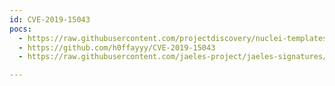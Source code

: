 ```yaml
---
id: CVE-2019-15043
pocs:
  - https://raw.githubusercontent.com/projectdiscovery/nuclei-templates/master/cves/2019/CVE-2019-15043.yaml
  - https://github.com/h0ffayyy/CVE-2019-15043
  - https://raw.githubusercontent.com/jaeles-project/jaeles-signatures/master/cves/grafana-api-improper-authorization-cve-2019-15043.yaml

---
```

